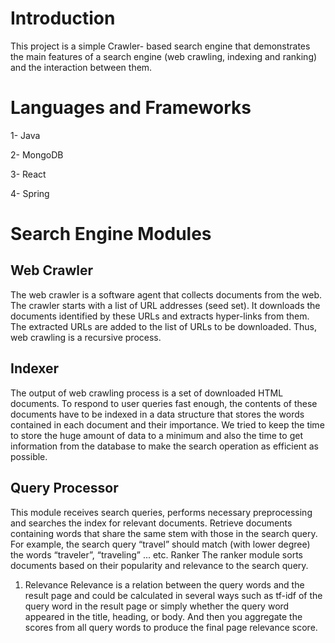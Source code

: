 # Introduction
This project is a simple Crawler- based search engine that demonstrates the main
features of a search engine (web crawling, indexing and ranking) and the interaction between them.
# Languages and Frameworks 
1- Java

2- MongoDB

3- React

4- Spring

# Search Engine Modules
## Web Crawler 
The web crawler is a software agent that collects documents from the web. The crawler starts with a list of URL
addresses (seed set). It downloads the documents identified by these URLs and extracts hyper-links from them.
The extracted URLs are added to the list of URLs to be downloaded. Thus, web crawling is a recursive process.
## Indexer 
The output of web crawling process is a set of downloaded HTML documents. To respond to user queries fast
enough, the contents of these documents have to be indexed in a data structure that stores the words contained
in each document and their importance.
We tried to keep the time to store the huge amount of data to a minimum and also the time to get information from the database to make the search operation as efficient as possible.
## Query Processor 
This module receives search queries, performs necessary preprocessing and searches the index for relevant
documents. Retrieve documents containing words that share the same stem with those in the search query. For
example, the search query “travel” should match (with lower degree) the words “traveler”, “traveling” ... etc.
Ranker 
The ranker module sorts documents based on their popularity and relevance to the search query.
1. Relevance
Relevance is a relation between the query words and the result page and could be calculated in several
ways such as tf-idf of the query word in the result page or simply whether the query word appeared in
the title, heading, or body. And then you aggregate the scores from all query words to produce the final
page relevance score.
